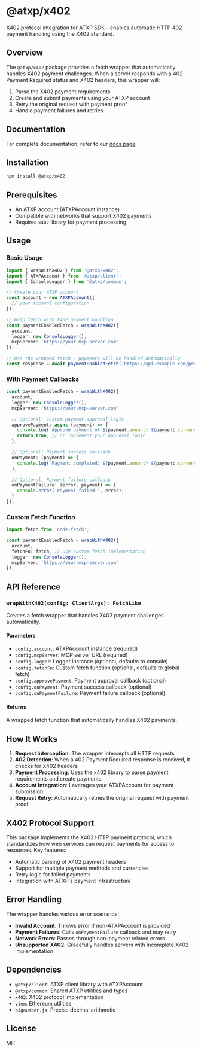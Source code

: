 # @atxp/x402

X402 protocol integration for ATXP SDK - enables automatic HTTP 402 payment handling using the X402 standard.

## Overview

The `@atxp/x402` package provides a fetch wrapper that automatically handles X402 payment challenges. When a server responds with a 402 Payment Required status and X402 headers, this wrapper will:

1. Parse the X402 payment requirements
2. Create and submit payments using your ATXP account
3. Retry the original request with payment proof
4. Handle payment failures and retries


## Documentation

For complete documentation, refer to our [docs page](https://docs.atxp.ai/client/mcp_servers/x402).

## Installation

```bash
npm install @atxp/x402
```

## Prerequisites

- An ATXP account (ATXPAccount instance)
- Compatible with networks that support X402 payments
- Requires `x402` library for payment processing

## Usage

### Basic Usage

```typescript
import { wrapWithX402 } from '@atxp/x402';
import { ATXPAccount } from '@atxp/client';
import { ConsoleLogger } from '@atxp/common';

// Create your ATXP account
const account = new ATXPAccount({
  // your account configuration
});

// Wrap fetch with X402 payment handling
const paymentEnabledFetch = wrapWithX402({
  account,
  logger: new ConsoleLogger(),
  mcpServer: 'https://your-mcp-server.com'
});

// Use the wrapped fetch - payments will be handled automatically
const response = await paymentEnabledFetch('https://api.example.com/premium-data');
```

### With Payment Callbacks

```typescript
const paymentEnabledFetch = wrapWithX402({
  account,
  logger: new ConsoleLogger(),
  mcpServer: 'https://your-mcp-server.com',

  // Optional: Custom payment approval logic
  approvePayment: async (payment) => {
    console.log(`Approve payment of ${payment.amount} ${payment.currency}?`);
    return true; // or implement your approval logic
  },

  // Optional: Payment success callback
  onPayment: (payment) => {
    console.log(`Payment completed: ${payment.amount} ${payment.currency}`);
  },

  // Optional: Payment failure callback
  onPaymentFailure: (error, payment) => {
    console.error('Payment failed:', error);
  }
});
```

### Custom Fetch Function

```typescript
import fetch from 'node-fetch';

const paymentEnabledFetch = wrapWithX402({
  account,
  fetchFn: fetch, // Use custom fetch implementation
  logger: new ConsoleLogger(),
  mcpServer: 'https://your-mcp-server.com'
});
```

## API Reference

### `wrapWithX402(config: ClientArgs): FetchLike`

Creates a fetch wrapper that handles X402 payment challenges automatically.

#### Parameters

- `config.account`: ATXPAccount instance (required)
- `config.mcpServer`: MCP server URL (required)
- `config.logger`: Logger instance (optional, defaults to console)
- `config.fetchFn`: Custom fetch function (optional, defaults to global fetch)
- `config.approvePayment`: Payment approval callback (optional)
- `config.onPayment`: Payment success callback (optional)
- `config.onPaymentFailure`: Payment failure callback (optional)

#### Returns

A wrapped fetch function that automatically handles X402 payments.

## How It Works

1. **Request Interception**: The wrapper intercepts all HTTP requests
2. **402 Detection**: When a 402 Payment Required response is received, it checks for X402 headers
3. **Payment Processing**: Uses the x402 library to parse payment requirements and create payments
4. **Account Integration**: Leverages your ATXPAccount for payment submission
5. **Request Retry**: Automatically retries the original request with payment proof

## X402 Protocol Support

This package implements the X402 HTTP payment protocol, which standardizes how web services can request payments for access to resources. Key features:

- Automatic parsing of X402 payment headers
- Support for multiple payment methods and currencies
- Retry logic for failed payments
- Integration with ATXP's payment infrastructure

## Error Handling

The wrapper handles various error scenarios:

- **Invalid Account**: Throws error if non-ATXPAccount is provided
- **Payment Failures**: Calls `onPaymentFailure` callback and may retry
- **Network Errors**: Passes through non-payment related errors
- **Unsupported X402**: Gracefully handles servers with incomplete X402 implementation

## Dependencies

- `@atxp/client`: ATXP client library with ATXPAccount
- `@atxp/common`: Shared ATXP utilities and types
- `x402`: X402 protocol implementation
- `viem`: Ethereum utilities
- `bignumber.js`: Precise decimal arithmetic

## License

MIT
